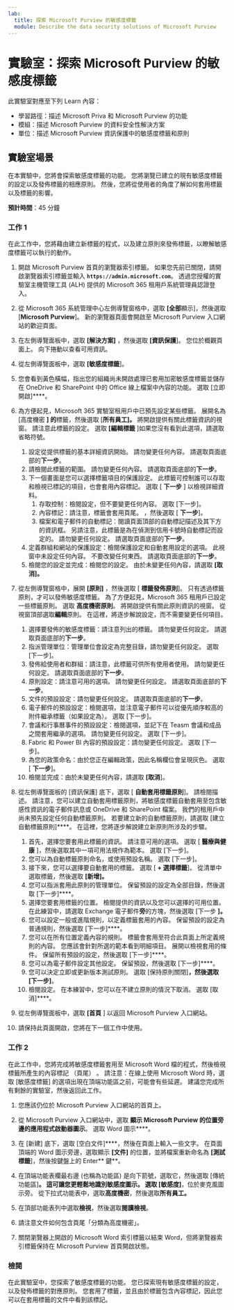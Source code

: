 ```yaml
---
lab:
  title: 探索 Microsoft Purview 的敏感度標籤
  module: Describe the data security solutions of Microsoft Purview
---
```


# 實驗室：探索 Microsoft Purview 的敏感度標籤

此實驗室對應至下列 Learn 內容：

- 學習路徑：描述 Microsoft Priva 和 Microsoft Purview 的功能
- 模組：描述 Microsoft Purview 的資料安全性解決方案
- 單位：描述 Microsoft Purview 資訊保護中的敏感度標籤和原則

## 實驗室場景

在本實驗中，您將會探索敏感度標籤的功能。  您將瀏覽已建立的現有敏感度標籤的設定以及發佈標籤的相應原則。 然後，您將從使用者的角度了解如何套用標籤以及標籤的影響。

**預計時間**：45 分鐘

### 工作 1

在此工作中，您將藉由建立新標籤的程式，以及建立原則來發佈標籤，以瞭解敏感度標籤可以執行的動作。

1. 開啟 Microsoft Purview 首頁的瀏覽器索引標籤。  如果您先前已關閉，請開啟瀏覽器索引標籤並輸入 **`https://admin.microsoft.com`**。 透過您授權的實驗室主機管理工具 (ALH) 提供的 Microsoft 365 租用戶系統管理員認證登入。

1. 從 Microsoft 365 系統管理中心左側導覽窗格中，選取 **[全部**顯示]，然後選取 [**Microsoft Purview**]。  新的瀏覽器頁面會開啟至 Microsoft Purview 入口網站的歡迎頁面。

1. 在左側導覽面板中，選取 **[解決方案]** ，然後選取 **[資訊保護**]。  您位於概觀頁面上。 向下捲動以查看可用資訊。

1. 從左側導覽面板中，選取 **[敏感度標籤**]。
1. 您會看到黃色橫幅，指出您的組織尚未開啟處理已套用加密敏感度標籤並儲存在 OneDrive 和 SharePoint 中的 Office 線上檔案中內容的功能。  選取 [立即開啟]****。

1. 為方便起見，Microsoft 365 實驗室租用戶中已預先設定某些標籤。 展開名為 [高度機密 **] 的**標籤，然後選取 [**所有員工]。**  將開啟提供有關此標籤資訊的視窗。  請注意此標籤的設定。  選取 **[編輯標籤** ]如果您沒有看到此選項，請選取省略符號。
    1. 設定從提供標籤的基本詳細資訊開始。  請勿變更任何內容。  請選取頁面底部的**下一步**。
    1. 請檢閱此標籤的範圍。 請勿變更任何內容。  請選取頁面底部的**下一步**。
    1. 下一個畫面是您可以選擇標籤項目的保護設定。 此標籤可控制誰可以存取和檢視已標記的項目，也會套用內容標記。  選取 [ **下一步** ] 以檢視詳細資料。
        1. 存取控制：檢閱設定，但不要變更任何內容。  選取 [下一步]。
        1. 內容標記：請注意，標籤會套用頁尾。  ，然後選取 [ **下一步**]。
        1. 檔案和電子郵件的自動標記：閱讀頁面頂部的自動標記描述及其下方的資訊框。  另請注意，此標籤是為在偵測到信用卡號時自動標記而設定的。 請勿變更任何設定。  請選取頁面底部的**下一步**。
    1. 定義群組和網站的保護設定：檢閱保護設定和自動套用設定的選項。  此視窗中未設定任何內容。  不要改變任何東西。 請選取頁面底部的**下一步**。
    1. 檢閱您的設定並完成：檢閱您的設定。  由於未變更任何內容，請選取 **[取消]。**

1. 從左側導覽窗格中，展開 **[原則]** ，然後選取 [ **標籤發佈原則**]。  只有透過標籤原則，才可以發佈敏感度標籤。  為了方便起見，Microsoft 365 租用戶已設定一些標籤原則。 選取 **高度機密原則**。  將開啟提供有關此原則資訊的視窗。 從視窗頂部選取**編輯**原則。  在這裡，將逐步解說設定，而不需要變更任何項目。
    1. 選擇要發佈的敏感度標籤：請注意列出的標籤。  請勿變更任何設定。  請選取頁面底部的**下一步**。
    1. 指派管理單位：管理單位會設定為完整目錄，請勿變更任何設定。 選取 [下一步]。  
    1. 發佈給使用者和群組：請注意，此標籤可供所有使用者使用。  請勿變更任何設定。  請選取頁面底部的**下一步**。
    1. 原則設定：請注意可用的選項。 請勿變更任何設定。  請選取頁面底部的**下一步**。
    1. 文件的預設設定：請勿變更任何設定。  請選取頁面底部的**下一步**。
    1. 電子郵件的預設設定：檢閱選項，並注意電子郵件可以從優先順序較高的附件繼承標籤（如果設定為）。 選取 [下一步]。
    1. 會議和行事曆事件的預設設定：檢閱選項，並記下在 Teasm 會議和成品之間套用繼承的選項。 請勿變更任何設定。  選取 [下一步]。
    1. Fabric 和 Power BI 內容的預設設定：請勿變更任何設定。  選取 [下一步]。
    1. 為您的政策命名：由於您正在編輯政策，因此名稱欄位會呈現灰色。 選取 [ **下一步**]。
    1. 檢閱並完成：由於未變更任何內容，請選取 **[取消**]。

1. 從左側導覽面板的 [資訊保護] 底下，選取 [ **自動套用標籤原則**]。 請檢閱描述。 請注意，您可以建立自動套用標籤原則，將敏感度標籤自動套用至包含敏感性資訊的電子郵件訊息或 OneDrive 和 SharePoint 檔案。 我們的租用戶中尚未預先設定任何自動標籤原則。 若要建立新的自動標籤原則，請選取 [建立自動標籤原則]****。  在這裡，您將逐步解說建立新原則所涉及的步驟。
    1. 首先，選擇您要套用此標籤的資訊。  請注意可用的選項。  選取 [ **醫療與健康** ]，然後選取其中一項可用法規作為範本。  選取 [下一步]。
    1. 您可以為自動標籤原則命名，或使用預設名稱。  選取 [下一步]。
    1. 接下來，您可以選擇要自動套用的標籤。  選取 [ **+ 選擇標籤**]。  從清單中選取標籤，然後選取 **[新增]。**
    1. 您可以指派套用此原則的管理單位。  保留預設的設定為全部目錄，然後選取 [下一步]****。
    1. 選擇您要套用標籤的位置。  檢閱提供的資訊以及您可以選擇的可用位置。 在此練習中，請選取 Exchange 電子郵件**旁**的方塊，然後選取 [下一步 **]。**
    1. 您可以設定一般或進階規則，以定義標籤套用的內容。  保留預設的設定為普通規則，然後選取 [下一步]****。
    1. 您可以在所有位置定義內容的規則。  標籤會套用至符合此頁面上所定義規則的內容。  您應該會針對所選的範本看到明細項目。 展開以檢視套用的條件。  保留所有預設的設定，然後選取 [下一步]****。
    1. 您可以為電子郵件設定其他設定。 保留預設，然後選取 [下一步]****。
    1. 您可以決定立即或更新版本測試原則。  選取 [保持原則關閉]****，然後選取 [下一步]****。
    1. 檢閱設定。 在本練習中，您可以在不建立原則的情況下取消。 選取 [取消]****。

1. 從左側導覽面板中，選取 **[首頁** ] 以返回 Microsoft Purview 入口網站。

1. 請保持此頁面開啟，您將在下一個工作中使用。

### 工作 2

在此工作中，您將完成將敏感度標籤套用至 Microsoft Word 檔的程式，然後檢視標籤所產生的內容標記 （頁尾） 。 請注意：在線上使用 Microsoft Word 時，選取 [敏感度標籤] 的選項出現在頂端功能區之前，可能會有些延遲。  建議您完成所有剩餘的實驗室，然後返回此工作。

1. 您應該仍位於 Microsoft Purview 入口網站的首頁上。 
1. 從 Microsoft Purview 入口網站中，選取 **顯示 Microsoft Purview 的位置旁邊的應用程式啟動器圖示**。 選取 Word 圖示****。  

1. 在 [新建] 底下，選取 [空白文件]****，然後在頁面上輸入一些文字。  在頁面頂端的 Word 圖示旁邊，選取顯示 **[文件]** 的位置，並將檔案重新命名為 **[測試標籤**]，然後按鍵盤上的 Enter** 鍵**。

1. 在頂端功能表欄最右邊 (也稱為功能區) 是向下箭號，選取它，然後選取 [傳統功能區]****。  這可讓您更輕鬆地識別敏感度圖示。 選取 [敏感度]****，位於麥克風圖示旁。 從下拉式功能表中，選取**高度機密**，然後選取**所有員工。**  

1. 在頂部功能表列中選取**檢視**，然後選取**閱讀檢視**。

1. 請注意文件如何包含頁尾「分類為高度機密」。  

1. 關閉瀏覽器上開啟的 Microsoft Word 索引標籤以結束 Word，但將瀏覽器索引標籤保持在 Microsoft Purview 首頁開啟狀態。

### 檢閱

在此實驗室中，您探索了敏感度標籤的功能。  您已探索現有敏感度標籤的設定，以及發佈標籤的對應原則。  您套用了標籤，並且由於標籤包含內容標記，因此您可以在套用標籤的文件中看到該標記。
